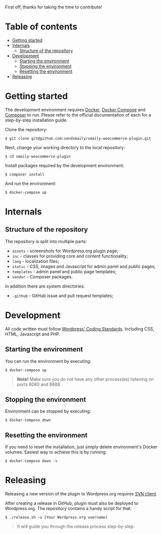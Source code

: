 First off, thanks for taking the time to contribute!

# Table of contents

- [Getting started](#getting-started)
- [Internals](#internals)
    - [Structure of the repository](#structure-of-the-repository)
- [Development](#development)
    - [Starting the environment](#starting-the-environment)
    - [Stopping the environment](#stopping-the-environment)
    - [Resetting the environment](#resetting-the-environment)
- [Releasing](#releasing)


# Getting started

The development environment requires [Docker](https://docs.docker.com/), [Docker Compose](https://docs.docker.com/compose/) and [Composer](https://getcomposer.org/download/) to run. Please refer to the official documentation of each for a step-by-step installation guide.

Clone the repository:

    $ git clone git@github.com:sendsmaily/smaily-woocommerce-plugin.git

Next, change your working directory to the local repository:

    $ cd smaily-woocommerce-plugin

Install packages required by the development environment:

    $ composer install

And run the environment:

    $ docker-compose up


# Internals

## Structure of the repository

The repository is split into multiple parts:

- `assets` - screenshots for Wordpress.org plugin page;
- `inc` - classes for providing core and content functionality;
- `lang` - localization files;
- `static` - CSS, images and Javascript for admin panel and public pages;
- `templates` - admin panel and public page templates;
- `vendor` - Composer packages.

In addition there are system directories:

- `.github` - GitHub issue and pull request templates;


# Development

All code written must follow [Wordpress' Coding Standards](https://make.wordpress.org/core/handbook/best-practices/coding-standards/). Including CSS, HTML, Javascript and PHP.

## Starting the environment

You can run the environment by executing:

    $ docker-compose up

> **Note!** Make sure you do not have any other process(es) listening on ports 8080 and 8888.

## Stopping the environment

Environment can be stopped by executing:

    $ docker-compose down

## Resetting the environment

If you need to reset the installation, just simply delete environment's Docker volumes. Easiest way to achieve this is by running:

    $ docker-compose down -v


# Releasing

Releasing a new version of the plugin to Wordpress.org requires [SVN client](https://subversion.apache.org/packages.html).

After creating a release in GitHub, plugin must also be deployed to Wordpress.org. The repository contains a handy script for that:

    $ ./release.sh -u [Your Wordpress.org username]

> It will guide you through the release process step-by-step.
